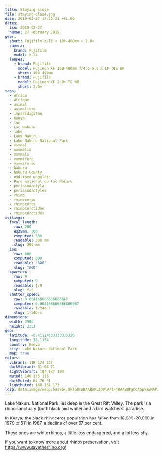 ```yaml
---
title: Staying close
file: staying-close.jpg
date: 2019-02-27 17:35:21 +01:00
dates:
  iso: 2019-02-27
  human: 27 February 2019
gear:
  short: Fujifilm X-T3 + 100-400mm + 2.0×
  camera:
    brand: Fujifilm
    model: X-T3
  lenses:
    - brand: Fujifilm
      model: Fujinon XF 100-400mm f/4.5-5.6 R LM OIS WR
      short: 100-400mm
    - brand: Fujifilm
      model: Fujinon XF 2.0× TC WR
      short: 2.0×
tags:
  - Africa
  - Afrique
  - animal
  - animalière
  - imparidigités
  - Kenya
  - lac
  - Lac Nakuru
  - lake
  - Lake Nakuru
  - Lake Nakuru National Park
  - mammal
  - mammalia
  - mammals
  - mammifère
  - mammifères
  - Nakuru
  - Nakuru County
  - odd-toed ungulate
  - Parc national du lac Nakuru
  - perissodactyla
  - périssodactyles
  - rhino
  - rhinoceros
  - rhinocéros
  - rhinocerotidae
  - rhinocérotidés
settings:
  focal_length:
    raw: 200
    eq35mm: 300
    computed: 300
    readable: 300 mm
    slug: 300-mm
  iso:
    raw: 800
    computed: 800
    readable: "800"
    slug: "800"
  aperture:
    raw: 9
    computed: 9
    readable: ƒ/9
    slug: f-9
  shutter_speed:
    raw: 0.004166666666666667
    computed: 0.004166666666666667
    readable: 1/240 s
    slug: 1-240-s
dimensions:
  width: 3500
  height: 2333
geo:
  latitude: -0.41114333333333336
  longitude: 36.1154
  country: Kenya
  city: Lake Nakuru National Park
  map: true
colors:
  vibrant: 118 124 137
  darkVibrant: 61 64 71
  lightVibrant: 184 187 194
  muted: 140 135 115
  darkMuted: 84 70 51
  lightMuted: 160 164 173
lqip: data:image/webp;base64,UklGRmoBAABXRUJQVlA4IF4BAABQDgCdASpkAEMAP22gwFi0rCaqMVhs+pAtiWdsIV476OS7MCq34muhz+EpjcDCIKgQ6ndjJXc2WuZ7SXJY/AKeIuc/ayXQQJ76jWKWoq5htLYukcEhWd7G1yYgPEMNhNz86hCBgyuNthDtsaVit+rOYqGIgc8sIGaTyAAA/hG9Wr5TrGbCclhKekSBL9+aM5hL7m8B5CCGQgRrVor+x9FOvu35XCEVtwqNBCIuPESDPQToDCYWsAl1NVWB4T+zhHdn1S6HsJtOUZMwx8ddf5vtwbK6mXnjo+kuF7iD0mD5mQmJempjmRNkPjHQXAWthciZ5IgLHm3wi2dcvNdCkQHMMTbrwH4p46sQOT9sMEWzQWqtC2yxPp/GiGZh9k8PjcCJwhuKJu/9a9A28apqDBqw46pbWlmnbmMr+ClZejAjPQBbO1x3I4asmjNT8JEi/KIaA+UFk3/0Dl+2XAAAAA==
---
```


Lake Nakuru National Park lies deep in the Great Rift Valley. The park is a rhino sanctuary (both black and white) and a bird watchers’ paradise.

In Kenya, the black rhinoceros population has fallen from 18,000-20,000 in 1970 to 511 in 1987, a decline of over 97 per cent.

These ones are white rhinos, a little less endangered, and a lot less shy.

If you want to know more about rhinos preservation, visit https://www.savetherhino.org/
